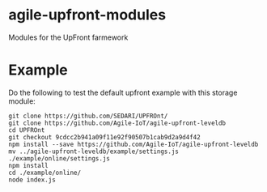 # agile-upfront-modules
Modules for the UpFront farmework

# Example

Do the following to test the default upfront example with this storage module:

```
git clone https://github.com/SEDARI/UPFROnt/
git clone https://github.com/Agile-IoT/agile-upfront-leveldb
cd UPFROnt
git checkout 9cdcc2b941a09f11e92f90507b1cab9d2a9d4f42
npm install --save https://github.com/Agile-IoT/agile-upfront-leveldb
mv ../agile-upfront-leveldb/example/settings.js ./example/online/settings.js
npm install
cd ./example/online/
node index.js
```
